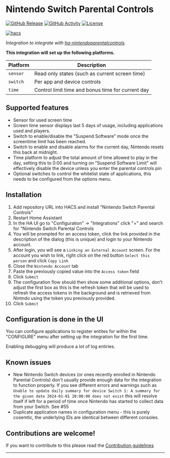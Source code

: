 # Nintendo Switch Parental Controls

[![GitHub Release][releases-shield]][releases]
[![GitHub Activity][commits-shield]][commits]
[![License][license-shield]](LICENSE)

[![hacs][hacsbadge]][hacs]

_Integration to integrate with [ha-nintendoparentalcontrols][ha-nintendoparentalcontrols]._

**This integration will set up the following platforms.**

| Platform | Description                                       |
| -------- | ------------------------------------------------- |
| `sensor` | Read only states (such as current screen time)    |
| `switch` | Per app and device controls                       |
| `time`   | Control limit time and bonus time for current day |

## Supported features

- Sensor for used screen time
- Screen time sensor displays last 5 days of usage, including applications used and players.
- Switch to enable/disable the "Suspend Software" mode once the screentime limit has been reached.
- Switch to enable and disable alarms for the current day, Nintendo resets this back at midnight.
- Time platform to adjust the total amount of time allowed to play in the day, setting this to 0:00 and turning on "Suspend Software Limit" will effectively disable the device unless you enter the parental controls pin
- Optional switches to control the whitelist state of applications, this needs to be configured from the options menu.

## Installation

1. Add repository URL into HACS and install "Nintendo Switch Parental Controls"
1. Restart Home Assistant
1. In the HA UI go to "Configuration" -> "Integrations" click "+" and search for "Nintendo Switch Parental Controls
1. You will be prompted for an access token, click the link provided in the description of the dialog (this is unique) and login to your Nintendo account.
1. After login, you will see a `Linking an External Account` screen. For the account you wish to link, right click on the red button `Select this person` and click `Copy Link`
1. Close the `Nintendo Account` tab
1. Paste the previously copied value into the `Access token` field
1. Click `Submit`
1. The configuration flow should then show some additional options, don't adjust the first box as this is the refresh token that will be used to refresh the access tokens in the background and is retrieved from Nintndo using the token you previously provided.
1. Click `Submit`

## Configuration is done in the UI

<!---->

You can configure applications to register entites for within the "CONFIGURE" menu after setting up the integration for the first time.

Enabling debugging will produce a lot of log entiries.

## Known issues

- New Nintendo Switch devices (or ones recently enrolled in Nintendo Parental Controls) don't usually provide enough data for the integration to function properly. If you see different errors and warnings such as `Unable to update daily summary for device Switch 1: A summary for the given date 2024-01-01 20:00:00 does not exist` this will resolve itself if left for a period of time once Nintendo has started to collect data from your Switch. See #55
- Duplicate application names in configuration menu - this is purely cosemtic, the underlying IDs are identical between different consoles.

## Contributions are welcome!

If you want to contribute to this please read the [Contribution guidelines](CONTRIBUTING.md)

---

[ha-nintendoparentalcontrols]: https://github.com/pantherale0/ha-nintendoparentalcontrols
[commits-shield]: https://img.shields.io/github/commit-activity/y/pantherale0/ha-nintendoparentalcontrols.svg?style=for-the-badge
[commits]: https://github.com/pantherale0/ha-nintendoparentalcontrols/commits/main
[hacs]: https://github.com/hacs/integration
[hacsbadge]: https://img.shields.io/badge/HACS-Custom-orange.svg?style=for-the-badge
[license-shield]: https://img.shields.io/github/license/pantherale0/ha-nintendoparentalcontrols.svg?style=for-the-badge
[releases-shield]: https://img.shields.io/github/release/pantherale0/ha-nintendoparentalcontrols.svg?style=for-the-badge
[releases]: https://github.com/pantherale0/ha-nintendoparentalcontrols/releases
